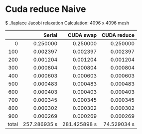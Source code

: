 # Cuda reduce Naive

$ ./laplace 
Jacobi relaxation Calculation: 4096 x 4096 mesh

|       | Serial | CUDA swap|CUDA reduce|
|---:   | ---:   | ---:     | ---:     |
|   0 | 0.250000 | 0.250000 | 0.250000 |
|  100| 0.002397 | 0.002397 | 0.002397 |
|  200| 0.001204 | 0.001204 | 0.001204 |
|  300| 0.000804 | 0.000804 | 0.000804 |
|  400| 0.000603 | 0.000603 | 0.000603 |
|  500| 0.000483 | 0.000483 | 0.000483 |
|  600| 0.000403 | 0.000403 | 0.000403 |
|  700| 0.000345 | 0.000345 | 0.000345 |
|  800| 0.000302 | 0.000302 | 0.000302 |
|  900| 0.000269 | 0.000269 | 0.000269 |
| total| 257.286935 s | 281.425898 s | 74.529034 s |